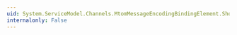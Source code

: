 ```yaml
---
uid: System.ServiceModel.Channels.MtomMessageEncodingBindingElement.ShouldSerializeReaderQuotas
internalonly: False
---
```

